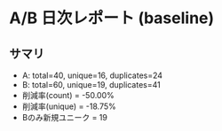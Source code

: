 # A/B 日次レポート (baseline)

## サマリ
- A: total=40, unique=16, duplicates=24
- B: total=60, unique=19, duplicates=41
- 削減率(count) = -50.00%
- 削減率(unique) = -18.75%
- Bのみ新規ユニーク = 19